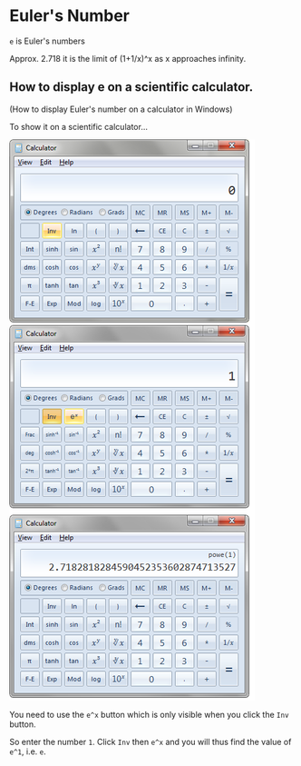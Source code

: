 # Euler's Number

`e` is Euler's numbers

Approx. 2.718 it is the limit of (1+1/x)^x  as x approaches infinity.

## How to display e on a scientific calculator.

(How to display Euler's number on a calculator in Windows)

To show it on a scientific calculator... 

![eulers_number](eulers_number.png)

You need to use the `e^x` button which is only visible when you click the `Inv` button.

So enter the number `1`. Click `Inv` then `e^x` and you will thus find the value of `e^1`, i.e. `e`.








